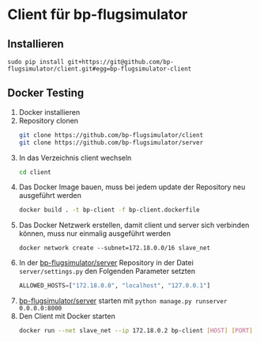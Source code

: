 # Client für bp-flugsimulator

## Installieren

```
sudo pip install git+https://git@github.com/bp-flugsimulator/client.git#egg=bp-flugsimulator-client
```

## Docker Testing

1. Docker installieren
1. Repository clonen
    ```sh
    git clone https://github.com/bp-flugsimulator/client
    git clone https://github.com/bp-flugsimulator/server
    ```
1. In das Verzeichnis client wechseln
    ```sh
    cd client
    ```
1. Das Docker Image bauen, muss bei jedem update der Repository neu ausgeführt werden
    ```sh
    docker build . -t bp-client -f bp-client.dockerfile
    ```
1. Das Docker Netzwerk erstellen, damit client und server sich verbinden können, muss nur einmalig ausgeführt werden
    ```
    docker network create --subnet=172.18.0.0/16 slave_net
    ```
1. In der [bp-flugsimulator/server](https://github.com/bp-flugsimulator/server) Repository in der Datei `server/settings.py` den Folgenden Parameter setzten
    ```py
    ALLOWED_HOSTS=["172.18.0.0", "localhost", "127.0.0.1"]
    ```
1. [bp-flugsimulator/server](https://github.com/bp-flugsimulator/server) starten mit `python manage.py runserver 0.0.0.0:8000`
1. Den Client mit Docker starten
    ```sh
    docker run --net slave_net --ip 172.18.0.2 bp-client [HOST] [PORT]
    ```
